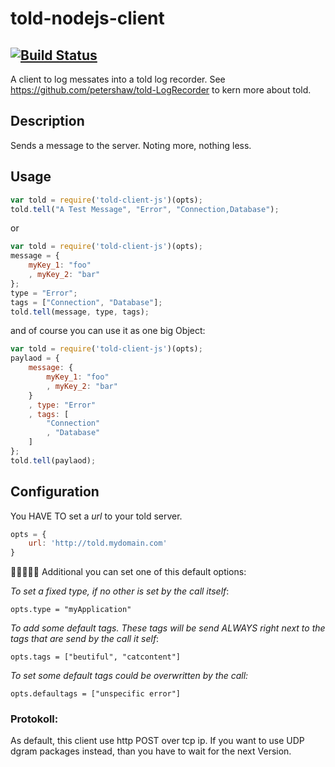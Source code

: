 told-nodejs-client
==========
[![Build Status](https://travis-ci.org/petershaw/told-nodejs-client.png?branch=master)](https://travis-ci.org/petershaw/told-nodejs-client)
---

 A client to log messates into a told log recorder.
 See <https://github.com/petershaw/told-LogRecorder> to kern more about told.

Description
----------
Sends a message to the server. Noting more, nothing less.

Usage
---------

```javascript
var told = require('told-client-js')(opts);
told.tell("A Test Message", "Error", "Connection,Database");
```
or

```javascript
var told = require('told-client-js')(opts);
message = {
	myKey_1: "foo"
	, myKey_2: "bar"
};
type = "Error";
tags = ["Connection", "Database"];
told.tell(message, type, tags);
```

and of course you can use it as one big Object:

```javascript
var told = require('told-client-js')(opts);
paylaod = {
	message: {
		myKey_1: "foo"
		, myKey_2: "bar"
	}
	, type: "Error"
	, tags: [
		"Connection"
		, "Database"
	]
};
told.tell(paylaod);
```

Configuration
---------
You HAVE TO set a *url* to your told server.

```javascript
opts = {
	url: 'http://told.mydomain.com'
}
```
 
Additional you can set one of this default options:

_To set a fixed type, if no other is set by the call itself_:

```
opts.type = "myApplication"
```

_To add some default tags. These tags will be send ALWAYS right next to the tags that are send by the call it self_:

```
opts.tags = ["beutiful", "catcontent"]
```

_To set some default tags could be overwritten by the call:_

```
opts.defaultags = ["unspecific error"]
```

### Protokoll:

As default, this client use http POST over tcp ip. 
If you want to use UDP dgram packages instead, than you have to wait for the next Version. 